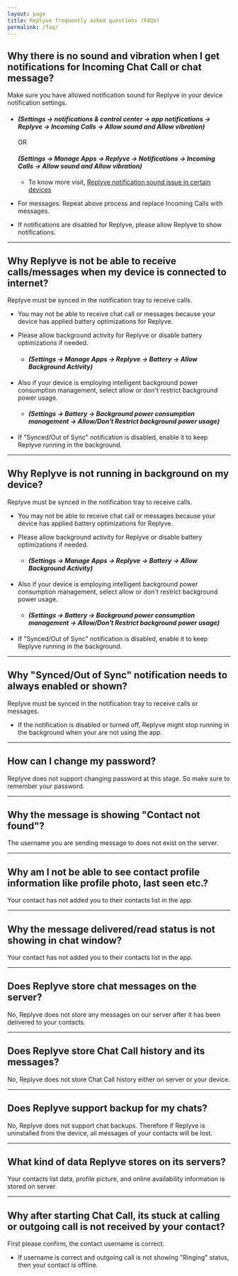 ```yaml
---
layout: page
title: Replyve frequently asked questions (FAQs)
permalink: /faq/
---
```


## Why there is no sound and vibration when I get notifications for Incoming Chat Call or chat message?
Make sure you have allowed notification sound for Replyve in your device notification settings.
* #### *(Settings -> notifications & control center -> app notifications -> Replyve -> Incoming Calls -> Allow sound and Allow vibration)*
  OR
  #### *(Settings -> Manage Apps -> Replyve -> Notifications -> Incoming Calls -> Allow sound and Allow vibration)*

    * To know more visit, [Replyve notification sound issue in certain devices](https://replyve.github.io/notification-sound-issues/)

* For messages:
Repeat above process and replace Incoming Calls with messages.

* If notifications are disabled for Replyve, please allow Replyve to show notifications.

---------------------------------------


## Why Replyve is not be able to receive calls/messages when my device is connected to internet?
Replyve must be synced in the notification tray to receive calls.
* You may not be able to receive chat call or messages because your device has applied battery optimizations for Replyve.
* Please allow background activity for Replyve or disable battery optimizations if needed.
    * #### *(Settings -> Manage Apps -> Replyve -> Battery -> Allow Background Activity)*

* Also if your device is employing intelligent background power consumption management, select allow or don't restrict background power usage.
    * #### *(Settings -> Battery -> Background power consumption management -> Allow/Don't Restrict background power usage)*

* If "Synced/Out of Sync" notification is disabled, enable it to keep Replyve running in the background.

---------------------------------------

## Why Replyve is not running in background on my device?
Replyve must be synced in the notification tray to receive calls.
* You may not be able to receive chat call or messages because your device has applied battery optimizations for Replyve.
* Please allow background activity for Replyve or disable battery optimizations if needed.
    * #### *(Settings -> Manage Apps -> Replyve -> Battery -> Allow Background Activity)*

* Also if your device is employing intelligent background power consumption management, select allow or don't restrict background power usage.
    * #### *(Settings -> Battery -> Background power consumption management -> Allow/Don't Restrict background power usage)*

* If "Synced/Out of Sync" notification is disabled, enable it to keep Replyve running in the background.

---------------------------------------

## Why "Synced/Out of Sync" notification needs to always enabled or shown?
Replyve must be synced in the notification tray to receive calls or messages.

* If the notification is disabled or turned off, Replyve might stop running in the background when your are not using the app.

---------------------------------------

## How can I change my password?
Replyve does not support changing password at this stage. So make sure to remember your password.

---------------------------------------

## Why the message is showing "Contact not found"?
The username you are sending message to does not exist on the server.

---------------------------------------

## Why am I not be able to see contact profile information like profile photo, last seen etc.?
Your contact has not added you to their contacts list in the app.

---------------------------------------

## Why the message delivered/read status is not showing in chat window?
Your contact has not added you to their contacts list in the app.

---------------------------------------

## Does Replyve store chat messages on the server?
No, Replyve does not store any messages on our server after it has been delivered to your contacts.

---------------------------------------

## Does Replyve store Chat Call history and its messages?
No, Replyve does not store Chat Call history either on server or your device.

---------------------------------------

## Does Replyve support backup for my chats?
No, Replyve does not support chat backups. Therefore if Replyve is uninstalled from the device, all messages of your contacts will be lost.

---------------------------------------

## What kind of data Replyve stores on its servers?
Your contacts list data, profile picture, and online availability information is stored on server.

---------------------------------------

## Why after starting Chat Call, its stuck at calling or outgoing call is not received by your contact?
First please confirm, the contact username is correct.
* If username is correct and outgoing call is not showing "Ringing" status, then your contact is offline.
